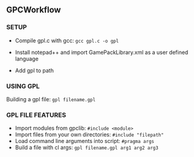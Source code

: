 ## GPCWorkflow



### SETUP

- Compile gpl.c with gcc:   `gcc gpl.c -o gpl`

- Install notepad++ and import GamePackLibrary.xml as a user defined language

- Add gpl to path



### USING GPL


Building a gpl file:	`gpl filename.gpl`


### GPL FILE FEATURES

- Import modules from gpclib:		 			`#include <module>`
- Import files from your own directories: 		`#include "filepath"`
- Load command line arguments into script:		`#pragma args`
- Build a file with cl args:					`gpl filename.gpl arg1 arg2 arg3`










